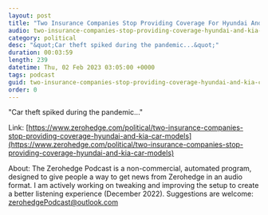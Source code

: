 ```yaml
---
layout: post
title: "Two Insurance Companies Stop Providing Coverage For Hyundai And Kia Car Models"
audio: two-insurance-companies-stop-providing-coverage-hyundai-and-kia-car-models-0
category: political
desc: "&quot;Car theft spiked during the pandemic...&quot;"
duration: 00:03:59
length: 239
datetime: Thu, 02 Feb 2023 03:05:00 +0000
tags: podcast
guid: two-insurance-companies-stop-providing-coverage-hyundai-and-kia-car-models-0
order: 0
---
```

&quot;Car theft spiked during the pandemic...&quot;

Link: [https://www.zerohedge.com/political/two-insurance-companies-stop-providing-coverage-hyundai-and-kia-car-models](https://www.zerohedge.com/political/two-insurance-companies-stop-providing-coverage-hyundai-and-kia-car-models)

About: The Zerohedge Podcast is a non-commercial, automated program, designed to give people a way to get news from Zerohedge in an audio format.  I am actively working on tweaking and improving the setup to create a better listening experience (December 2022).  Suggestions are welcome: [zerohedgePodcast@outlook.com](mailto:zerohedgePodcast@outlook.com)